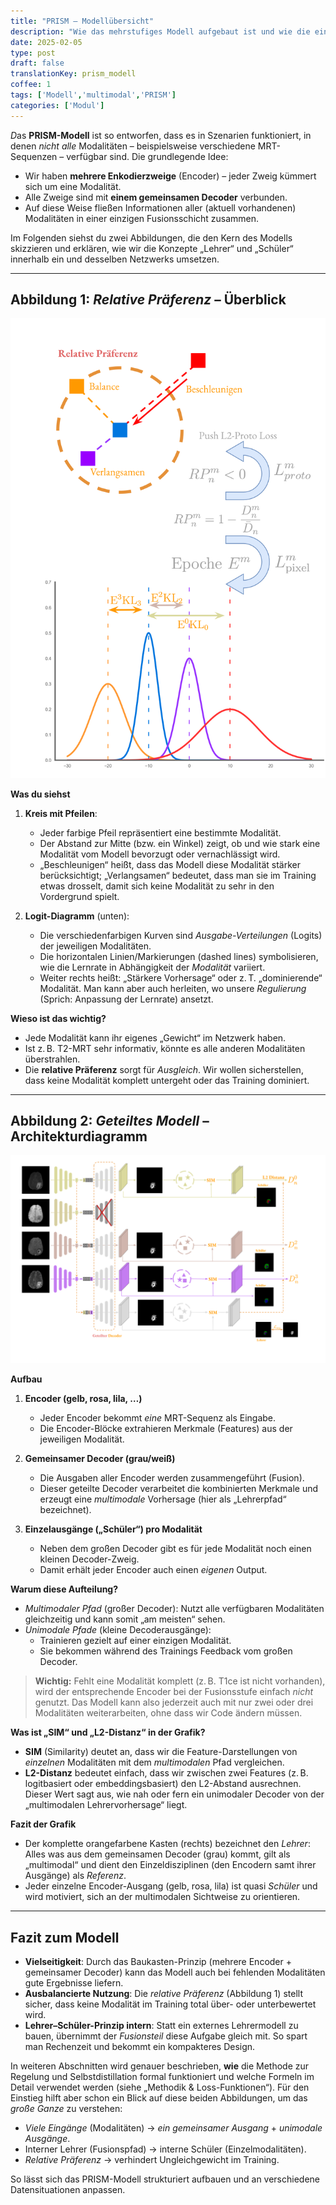 ```yaml
---
title: "PRISM – Modellübersicht"
description: "Wie das mehrstufiges Modell aufgebaut ist und wie die einzelnen Teile ineinandergreifen."
date: 2025-02-05
type: post
draft: false
translationKey: prism_modell
coffee: 1
tags: ['Modell','multimodal','PRISM']
categories: ['Modul']
---
```


<span class="letterine"><i>D</i>as **PRISM-Modell** ist so entworfen</span>, dass es in Szenarien funktioniert, in denen *nicht alle* Modalitäten – beispielsweise verschiedene MRT-Sequenzen – verfügbar sind. Die grundlegende Idee:  
- Wir haben **mehrere Enkodierzweige** (Encoder) – jeder Zweig kümmert sich um eine Modalität.  
- Alle Zweige sind mit **einem gemeinsamen Decoder** verbunden.  
- Auf diese Weise fließen Informationen aller (aktuell vorhandenen) Modalitäten in einer einzigen Fusionsschicht zusammen.

Im Folgenden siehst du zwei Abbildungen, die den Kern des Modells skizzieren und erklären, wie wir die Konzepte „Lehrer“ und „Schüler“ innerhalb ein und desselben Netzwerks umsetzen.  

---

## Abbildung 1: *Relative Präferenz* – Überblick

![Relative Präferenz (Figur 1)](https://raw.githubusercontent.com/DavidRutkevich/PRISM-Docs/8d1a65675a64e6fc6c43bad46dfbbf8bb38a8e75/Relative%20Pref(1).svg)

**Was du siehst**  
1. **Kreis mit Pfeilen**:  
   - Jeder farbige Pfeil repräsentiert eine bestimmte Modalität.  
   - Der Abstand zur Mitte (bzw. ein Winkel) zeigt, ob und wie stark eine Modalität vom Modell bevorzugt oder vernachlässigt wird.  
   - „Beschleunigen“ heißt, dass das Modell diese Modalität stärker berücksichtigt; „Verlangsamen“ bedeutet, dass man sie im Training etwas drosselt, damit sich keine Modalität zu sehr in den Vordergrund spielt.

2. **Logit-Diagramm** (unten):  
   - Die verschiedenfarbigen Kurven sind *Ausgabe-Verteilungen* (Logits) der jeweiligen Modalitäten.  
   - Die horizontalen Linien/Markierungen (dashed lines) symbolisieren, wie die Lernrate in Abhängigkeit der *Modalität* variiert.  
   - Weiter rechts heißt: „Stärkere Vorhersage“ oder z. T. „dominierende“ Modalität. Man kann aber auch herleiten, wo unsere *Regulierung* (Sprich: Anpassung der Lernrate) ansetzt.

**Wieso ist das wichtig?**  
- Jede Modalität kann ihr eigenes „Gewicht“ im Netzwerk haben.  
- Ist z. B. T2-MRT sehr informativ, könnte es alle anderen Modalitäten überstrahlen.  
- Die **relative Präferenz** sorgt für *Ausgleich*. Wir wollen sicherstellen, dass keine Modalität komplett untergeht oder das Training dominiert.  

---

## Abbildung 2: *Geteiltes Modell* – Architekturdiagramm

![Geteiltes Modell (Figur 2)](https://raw.githubusercontent.com/DavidRutkevich/PRISM-Docs/986647d02bce43bfd247aa9760de520054dcf7de/Model_vis_web.svg)

**Aufbau**  
1. **Encoder (gelb, rosa, lila, …)**  
   - Jeder Encoder bekommt *eine* MRT-Sequenz als Eingabe.  
   - Die Encoder-Blöcke extrahieren Merkmale (Features) aus der jeweiligen Modalität.  

2. **Gemeinsamer Decoder (grau/weiß)**  
   - Die Ausgaben aller Encoder werden zusammengeführt (Fusion).  
   - Dieser geteilte Decoder verarbeitet die kombinierten Merkmale und erzeugt eine *multimodale* Vorhersage (hier als „Lehrerpfad“ bezeichnet).  

3. **Einzelausgänge („Schüler“) pro Modalität**  
   - Neben dem großen Decoder gibt es für jede Modalität noch einen kleinen Decoder-Zweig.  
   - Damit erhält jeder Encoder auch einen *eigenen* Output.  

**Warum diese Aufteilung?**  
- *Multimodaler Pfad* (großer Decoder): Nutzt alle verfügbaren Modalitäten gleichzeitig und kann somit „am meisten“ sehen.  
- *Unimodale Pfade* (kleine Decoderausgänge):  
  - Trainieren gezielt auf einer einzigen Modalität.  
  - Sie bekommen während des Trainings Feedback vom großen Decoder.  

> **Wichtig:** Fehlt eine Modalität komplett (z. B. T1ce ist nicht vorhanden), wird der entsprechende Encoder bei der Fusionsstufe einfach *nicht* genutzt. Das Modell kann also jederzeit auch mit nur zwei oder drei Modalitäten weiterarbeiten, ohne dass wir Code ändern müssen.

**Was ist „SIM“ und „L2-Distanz“ in der Grafik?**  
- **SIM** (Similarity) deutet an, dass wir die Feature-Darstellungen von *einzelnen* Modalitäten mit dem *multimodalen* Pfad vergleichen.  
- **L2-Distanz** bedeutet einfach, dass wir zwischen zwei Features (z. B. logitbasiert oder embeddingsbasiert) den L2-Abstand ausrechnen. Dieser Wert sagt aus, wie nah oder fern ein unimodaler Decoder von der „multimodalen Lehrervorhersage“ liegt.

**Fazit der Grafik**  
- Der komplette orangefarbene Kasten (rechts) bezeichnet den *Lehrer*: Alles was aus dem gemeinsamen Decoder (grau) kommt, gilt als „multimodal“ und dient den Einzeldisziplinen (den Encodern samt ihrer Ausgänge) als *Referenz*.  
- Jeder einzelne Encoder-Ausgang (gelb, rosa, lila) ist quasi *Schüler* und wird motiviert, sich an der multimodalen Sichtweise zu orientieren.  

---

## Fazit zum Modell

- **Vielseitigkeit**: Durch das Baukasten-Prinzip (mehrere Encoder + gemeinsamer Decoder) kann das Modell auch bei fehlenden Modalitäten gute Ergebnisse liefern.  
- **Ausbalancierte Nutzung**: Die *relative Präferenz* (Abbildung 1) stellt sicher, dass keine Modalität im Training total über- oder unterbewertet wird.  
- **Lehrer–Schüler-Prinzip intern**: Statt ein externes Lehrermodell zu bauen, übernimmt der *Fusionsteil* diese Aufgabe gleich mit. So spart man Rechenzeit und bekommt ein kompakteres Design.

In weiteren Abschnitten wird genauer beschrieben, **wie** die Methode zur Regelung und Selbstdistillation formal funktioniert und welche Formeln im Detail verwendet werden (siehe „Methodik & Loss-Funktionen“). Für den Einstieg hilft aber schon ein Blick auf diese beiden Abbildungen, um das *große Ganze* zu verstehen:
- *Viele Eingänge* (Modalitäten) → *ein gemeinsamer Ausgang* + *unimodale Ausgänge*.  
- Interner Lehrer (Fusionspfad) → interne Schüler (Einzelmodalitäten).  
- *Relative Präferenz* → verhindert Ungleichgewicht im Training.

So lässt sich das PRISM-Modell strukturiert aufbauen und an verschiedene Datensituationen anpassen.
